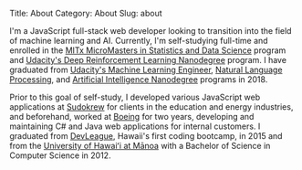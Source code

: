 Title: About
Category: About
Slug: about

I'm a JavaScript full-stack web developer looking to transition into the field of machine learning and AI. Currently, I'm self-studying full-time and enrolled in the <a href="https://www.edx.org/micromasters/mitx-statistics-and-data-science" target="_blank">MITx MicroMasters in Statistics and Data Science</a> program and <a href="https://www.udacity.com/course/deep-reinforcement-learning-nanodegree--nd893" target="_blank">Udacity's Deep Reinforcement Learning Nanodegree</a> program. I have graduated from <a href="https://www.udacity.com/course/machine-learning-engineer-nanodegree--nd009t" target="_blank">Udacity's Machine Learning Engineer</a>, <a href="https://www.udacity.com/course/natural-language-processing-nanodegree--nd892" target="_blank">Natural Language Processing</a>, and <a href="https://www.udacity.com/course/ai-artificial-intelligence-nanodegree--nd898" target="_blank">Artificial Intelligence Nanodegree</a> programs in 2018.

Prior to this goal of self-study, I developed various JavaScript web applications at <a href="https://sudokrew.com/" target="_blank">Sudokrew</a> for clients in the education and energy industries, and beforehand, worked at <a href="http://www.boeing.com/" target="_blank">Boeing</a> for two years, developing and maintaining C# and Java web applications for internal customers. I graduated from <a href="https://www.devleague.com/" target="_blank">DevLeague</a>, Hawaii's first coding bootcamp, in 2015 and from the <a href="http://www.ics.hawaii.edu/" target="_blank">University of Hawaiʻi at Mānoa</a> with a Bachelor of Science in Computer Science in 2012.
